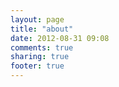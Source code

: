 ```yaml
---
layout: page
title: "about"
date: 2012-08-31 09:08
comments: true
sharing: true
footer: true
---
```

